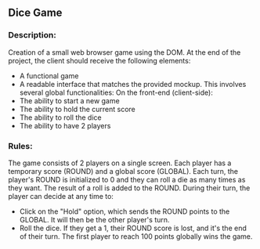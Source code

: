 ## Dice Game

### Description:
Creation of a small web browser game using the DOM.
At the end of the project, the client should receive the following elements:
- A functional game
- A readable interface that matches the provided mockup.
This involves several global functionalities:
On the front-end (client-side):
- The ability to start a new game
- The ability to hold the current score
- The ability to roll the dice
- The ability to have 2 players

### Rules:
The game consists of 2 players on a single screen.
Each player has a temporary score (ROUND) and a global score (GLOBAL).
Each turn, the player's ROUND is initialized to 0 and they can roll a die as many times as they want. The result of a roll is added to the ROUND.
During their turn, the player can decide at any time to:
- Click on the "Hold" option, which sends the ROUND points to the GLOBAL. It will then be the other player's turn.
- Roll the dice. If they get a 1, their ROUND score is lost, and it's the end of their turn.
The first player to reach 100 points globally wins the game.


